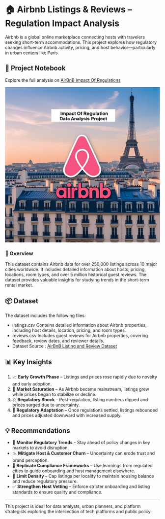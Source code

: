 
# 🏠 Airbnb Listings & Reviews – Regulation Impact Analysis

Airbnb is a global online marketplace connecting hosts with travelers seeking short-term accommodations. This project explores how regulatory changes influence Airbnb activity, pricing, and host behavior—particularly in urban centers like Paris.

## 🔗 Project Notebook

Explore the full analysis on [AirBnB Impact Of Regulations](https://github.com/jeet787/AirBnB_Impact_Of_Regulation_Paris/blob/main/AirbnbProject.ipynb)

<img src="https://github.com/jeet787/AirBnB_Impact_Of_Regulation_Paris/blob/main/AirBnB%20Image.png" width="1000">

<h3>💽 Overview</h3>

This dataset contains Airbnb data for over 250,000 listings across 10 major cities worldwide. It includes detailed information about hosts, pricing, locations, room types, and over 5 million historical guest reviews. The dataset provides valuable insights for studying trends in the short-term rental market.

## 📦 Dataset 

The dataset includes the following files:
- listings.csv
Contains detailed information about Airbnb properties, including host details, location, pricing, and room types.
- reviews.csv
Includes guest reviews for Airbnb properties, covering feedback, review dates, and reviewer details.
- Dataset Source : [AirBnB Listing and Review Dataset](https://www.kaggle.com/datasets/mysarahmadbhat/airbnb-listings-reviews)

## 📊 Key Insights

1. 📈 **Early Growth Phase** – Listings and prices rose rapidly due to novelty and early adoption.  
2. 🧭 **Market Saturation** – As Airbnb became mainstream, listings grew while prices began to stabilize or decline.  
3. ⚖️ **Regulatory Shock** – Post-regulation, listing numbers dipped and prices surged due to uncertainty.  
4. 🔄 **Regulatory Adaptation** – Once regulations settled, listings rebounded and prices adjusted downward with increased supply.

## 💡 Recommendations

- 🛑 **Monitor Regulatory Trends** – Stay ahead of policy changes in key markets to avoid disruption.  
- 📉 **Mitigate Host & Customer Churn** – Uncertainty can erode trust and brand perception.  
- 🧭 **Replicate Compliance Frameworks** – Use learnings from regulated cities to guide onboarding and host management elsewhere.  
- 📌 **Limit Density** – Cap listings per locality to maintain housing balance and reduce regulatory pressure.  
- ✅ **Strengthen Host Vetting** – Enforce stricter onboarding and listing standards to ensure quality and compliance.

---

This project is ideal for data analysts, urban planners, and platform strategists exploring the intersection of tech platforms and public policy.
